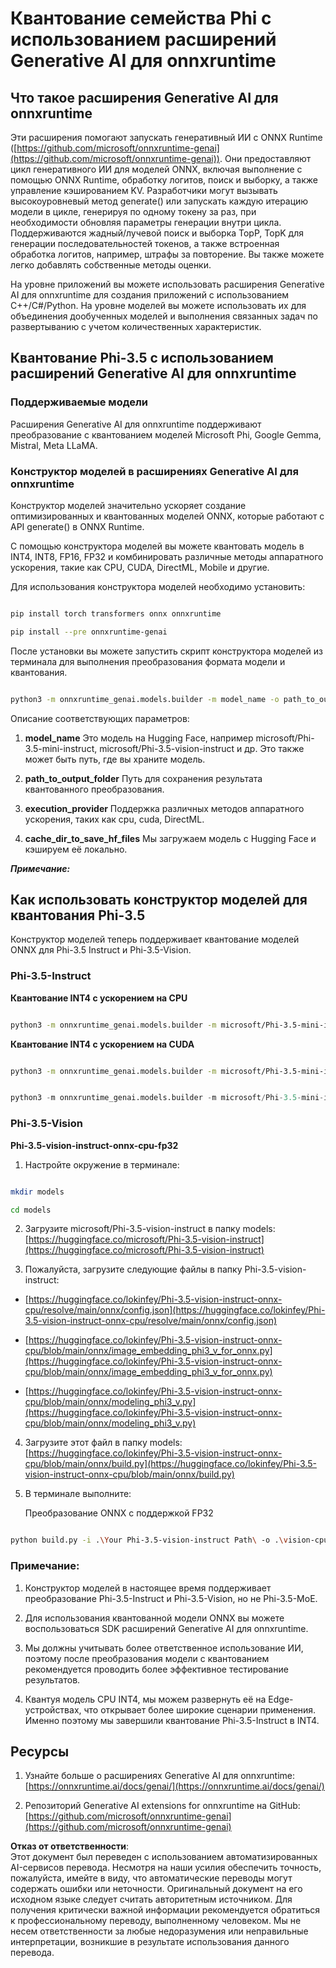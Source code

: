# **Квантование семейства Phi с использованием расширений Generative AI для onnxruntime**

## **Что такое расширения Generative AI для onnxruntime**

Эти расширения помогают запускать генеративный ИИ с ONNX Runtime ([https://github.com/microsoft/onnxruntime-genai](https://github.com/microsoft/onnxruntime-genai)). Они предоставляют цикл генеративного ИИ для моделей ONNX, включая выполнение с помощью ONNX Runtime, обработку логитов, поиск и выборку, а также управление кэшированием KV. Разработчики могут вызывать высокоуровневый метод generate() или запускать каждую итерацию модели в цикле, генерируя по одному токену за раз, при необходимости обновляя параметры генерации внутри цикла. Поддерживаются жадный/лучевой поиск и выборка TopP, TopK для генерации последовательностей токенов, а также встроенная обработка логитов, например, штрафы за повторение. Вы также можете легко добавлять собственные методы оценки.

На уровне приложений вы можете использовать расширения Generative AI для onnxruntime для создания приложений с использованием C++/C#/Python. На уровне моделей вы можете использовать их для объединения дообученных моделей и выполнения связанных задач по развертыванию с учетом количественных характеристик.

## **Квантование Phi-3.5 с использованием расширений Generative AI для onnxruntime**

### **Поддерживаемые модели**

Расширения Generative AI для onnxruntime поддерживают преобразование с квантованием моделей Microsoft Phi, Google Gemma, Mistral, Meta LLaMA.

### **Конструктор моделей в расширениях Generative AI для onnxruntime**

Конструктор моделей значительно ускоряет создание оптимизированных и квантованных моделей ONNX, которые работают с API generate() в ONNX Runtime.

С помощью конструктора моделей вы можете квантовать модель в INT4, INT8, FP16, FP32 и комбинировать различные методы аппаратного ускорения, такие как CPU, CUDA, DirectML, Mobile и другие.

Для использования конструктора моделей необходимо установить:

```bash

pip install torch transformers onnx onnxruntime

pip install --pre onnxruntime-genai

```

После установки вы можете запустить скрипт конструктора моделей из терминала для выполнения преобразования формата модели и квантования.

```bash

python3 -m onnxruntime_genai.models.builder -m model_name -o path_to_output_folder -p precision -e execution_provider -c cache_dir_to_save_hf_files

```

Описание соответствующих параметров:

1. **model_name** Это модель на Hugging Face, например microsoft/Phi-3.5-mini-instruct, microsoft/Phi-3.5-vision-instruct и др. Это также может быть путь, где вы храните модель.

2. **path_to_output_folder** Путь для сохранения результата квантованного преобразования.

3. **execution_provider** Поддержка различных методов аппаратного ускорения, таких как cpu, cuda, DirectML.

4. **cache_dir_to_save_hf_files** Мы загружаем модель с Hugging Face и кэшируем её локально.

***Примечание:***

## **Как использовать конструктор моделей для квантования Phi-3.5**

Конструктор моделей теперь поддерживает квантование моделей ONNX для Phi-3.5 Instruct и Phi-3.5-Vision.

### **Phi-3.5-Instruct**

**Квантование INT4 с ускорением на CPU**

```bash

python3 -m onnxruntime_genai.models.builder -m microsoft/Phi-3.5-mini-instruct  -o ./onnx-cpu -p int4 -e cpu -c ./Phi-3.5-mini-instruct

```

**Квантование INT4 с ускорением на CUDA**

```bash

python3 -m onnxruntime_genai.models.builder -m microsoft/Phi-3.5-mini-instruct  -o ./onnx-cpu -p int4 -e cuda -c ./Phi-3.5-mini-instruct

```

```python

python3 -m onnxruntime_genai.models.builder -m microsoft/Phi-3.5-mini-instruct  -o ./onnx-cpu -p int4 -e cuda -c ./Phi-3.5-mini-instruct

```

### **Phi-3.5-Vision**

**Phi-3.5-vision-instruct-onnx-cpu-fp32**

1. Настройте окружение в терминале:

```bash

mkdir models

cd models 

```

2. Загрузите microsoft/Phi-3.5-vision-instruct в папку models:  
[https://huggingface.co/microsoft/Phi-3.5-vision-instruct](https://huggingface.co/microsoft/Phi-3.5-vision-instruct)

3. Пожалуйста, загрузите следующие файлы в папку Phi-3.5-vision-instruct:

- [https://huggingface.co/lokinfey/Phi-3.5-vision-instruct-onnx-cpu/resolve/main/onnx/config.json](https://huggingface.co/lokinfey/Phi-3.5-vision-instruct-onnx-cpu/resolve/main/onnx/config.json)

- [https://huggingface.co/lokinfey/Phi-3.5-vision-instruct-onnx-cpu/blob/main/onnx/image_embedding_phi3_v_for_onnx.py](https://huggingface.co/lokinfey/Phi-3.5-vision-instruct-onnx-cpu/blob/main/onnx/image_embedding_phi3_v_for_onnx.py)

- [https://huggingface.co/lokinfey/Phi-3.5-vision-instruct-onnx-cpu/blob/main/onnx/modeling_phi3_v.py](https://huggingface.co/lokinfey/Phi-3.5-vision-instruct-onnx-cpu/blob/main/onnx/modeling_phi3_v.py)

4. Загрузите этот файл в папку models:  
[https://huggingface.co/lokinfey/Phi-3.5-vision-instruct-onnx-cpu/blob/main/onnx/build.py](https://huggingface.co/lokinfey/Phi-3.5-vision-instruct-onnx-cpu/blob/main/onnx/build.py)

5. В терминале выполните:  

    Преобразование ONNX с поддержкой FP32

```bash

python build.py -i .\Your Phi-3.5-vision-instruct Path\ -o .\vision-cpu-fp32 -p f32 -e cpu

```

### **Примечание:**

1. Конструктор моделей в настоящее время поддерживает преобразование Phi-3.5-Instruct и Phi-3.5-Vision, но не Phi-3.5-MoE.

2. Для использования квантованной модели ONNX вы можете воспользоваться SDK расширений Generative AI для onnxruntime.

3. Мы должны учитывать более ответственное использование ИИ, поэтому после преобразования модели с квантованием рекомендуется проводить более эффективное тестирование результатов.

4. Квантуя модель CPU INT4, мы можем развернуть её на Edge-устройствах, что открывает более широкие сценарии применения. Именно поэтому мы завершили квантование Phi-3.5-Instruct в INT4.

## **Ресурсы**

1. Узнайте больше о расширениях Generative AI для onnxruntime: [https://onnxruntime.ai/docs/genai/](https://onnxruntime.ai/docs/genai/)

2. Репозиторий Generative AI extensions for onnxruntime на GitHub: [https://github.com/microsoft/onnxruntime-genai](https://github.com/microsoft/onnxruntime-genai)

**Отказ от ответственности**:  
Этот документ был переведен с использованием автоматизированных AI-сервисов перевода. Несмотря на наши усилия обеспечить точность, пожалуйста, имейте в виду, что автоматические переводы могут содержать ошибки или неточности. Оригинальный документ на его исходном языке следует считать авторитетным источником. Для получения критически важной информации рекомендуется обратиться к профессиональному переводу, выполненному человеком. Мы не несем ответственности за любые недоразумения или неправильные интерпретации, возникшие в результате использования данного перевода.